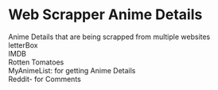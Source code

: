 # Web Scrapper Anime Details  
 Anime Details that are being scrapped from multiple websites  
  letterBox  
  IMDB  
  Rotten Tomatoes  
  MyAnimeList: for getting Anime Details  
  Reddit- for Comments
